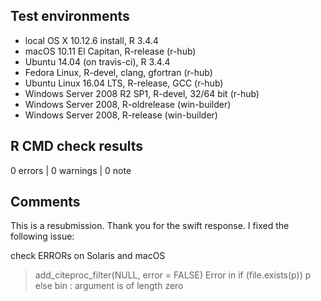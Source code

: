## Test environments

* local OS X 10.12.6 install, R 3.4.4
* macOS 10.11 El Capitan, R-release (r-hub)
* Ubuntu 14.04 (on travis-ci), R 3.4.4
* Fedora Linux, R-devel, clang, gfortran (r-hub)
* Ubuntu Linux 16.04 LTS, R-release, GCC (r-hub)
* Windows Server 2008 R2 SP1, R-devel, 32/64 bit (r-hub)
* Windows Server 2008, R-oldrelease (win-builder)
* Windows Server 2008, R-release (win-builder)

## R CMD check results

0 errors | 0 warnings | 0 note

## Comments

This is a resubmission. Thank you for the swift response. I fixed the following
issue:

  check ERRORs on Solaris and macOS
  
  > add_citeproc_filter(NULL, error = FALSE)
  Error in if (file.exists(p)) p else bin : argument is of length zero 

